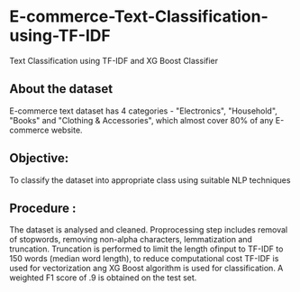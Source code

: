 # E-commerce-Text-Classification-using-TF-IDF
Text Classification using TF-IDF and XG Boost Classifier

## About the dataset
E-commerce text dataset has 4 categories - "Electronics", "Household", "Books" and "Clothing & Accessories", which almost cover 80% of any E-commerce website.

## Objective:
  To classify the dataset into appropriate class using suitable NLP techniques
  
## Procedure :
   The dataset is analysed and cleaned. Proprocessing step includes removal of stopwords, removing non-alpha characters, lemmatization and truncation. Truncation is performed to limit the length ofinput to TF-IDF to 150 words (median word length), to reduce computational cost TF-IDF is used for vectorization ang XG Boost algorithm is used for classification. A weighted F1 score of .9 is obtained on the test set. 
   


